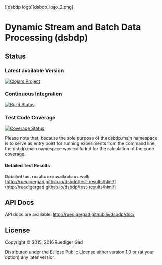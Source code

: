 ![dsbdp logo][dsbdp_logo_2.png]

# Dynamic Stream and Batch Data Processing (dsbdp)

## Status

### Latest available Version

[![Clojars Project](https://img.shields.io/clojars/v/dsbdp.svg)](https://clojars.org/dsbdp)

### Continuous Integration

[![Build Status](https://travis-ci.org/ruedigergad/dsbdp.svg?branch=master)](https://travis-ci.org/ruedigergad/dsbdp)

### Test Code Coverage

[![Coverage Status](https://coveralls.io/repos/github/ruedigergad/dsbdp/badge.svg?branch=master)](https://coveralls.io/github/ruedigergad/dsbdp?branch=master)

Please note that, because the sole purpose of the dsbdp.main namespace is to serve as entry point for running experiments from the command line, the dsbdp.main namespace was excluded for the calculation of the code coverage.

#### Detailed Test Results

Detailed test results are available as well:
[http://ruedigergad.github.io/dsbdp/test-results/html/](http://ruedigergad.github.io/dsbdp/test-results/html/)

## API Docs

API docs are available:
http://ruedigergad.github.io/dsbdp/doc/

## License

Copyright © 2015, 2016 Ruediger Gad

Distributed under the Eclipse Public License either version 1.0 or (at
your option) any later version.

